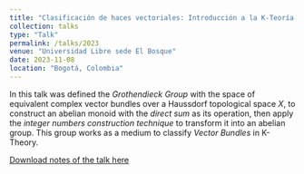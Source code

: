```yaml
---
title: "Clasificación de haces vectoriales: Introducción a la K-Teoría Topológica"
collection: talks
type: "Talk"
permalink: /talks/2023
venue: "Universidad Libre sede El Bosque"
date: 2023-11-08
location: "Bogotá, Colombia"
---
```


In this talk was defined the <i>Grothendieck Group</i> with the space of equivalent complex vector bundles over a Haussdorf topological space <i>X</i>, to construct an abelian monoid with the <i>direct sum</i> as its operation, then apply the <i>integer numbers construction technique</i> to transform it into an abelian group. This group works as a medium to classify <i>Vector Bundles</i> in K-Theory.

[Download notes of the talk here](/files/vectorbundlesclassification.pdf)